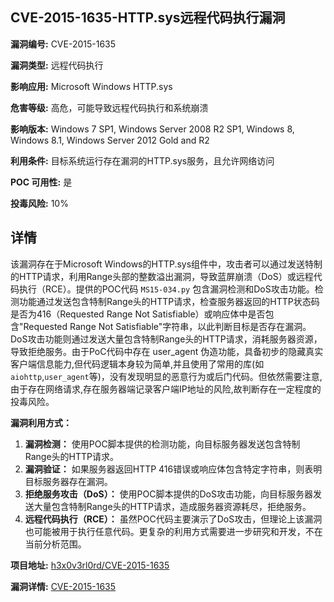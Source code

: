 ## CVE-2015-1635-HTTP.sys远程代码执行漏洞

**漏洞编号:** CVE-2015-1635

**漏洞类型:** 远程代码执行

**影响应用:** Microsoft Windows HTTP.sys

**危害等级:** 高危，可能导致远程代码执行和系统崩溃

**影响版本:** Windows 7 SP1, Windows Server 2008 R2 SP1, Windows 8, Windows 8.1, Windows Server 2012 Gold and R2

**利用条件:** 目标系统运行存在漏洞的HTTP.sys服务，且允许网络访问

**POC 可用性:** 是

**投毒风险:** 10%

## 详情

该漏洞存在于Microsoft Windows的HTTP.sys组件中，攻击者可以通过发送特制的HTTP请求，利用Range头部的整数溢出漏洞，导致蓝屏崩溃（DoS）或远程代码执行（RCE）。提供的POC代码 `MS15-034.py` 包含漏洞检测和DoS攻击功能。检测功能通过发送包含特制Range头的HTTP请求，检查服务器返回的HTTP状态码是否为416（Requested Range Not Satisfiable）或响应体中是否包含"Requested Range Not Satisfiable"字符串，以此判断目标是否存在漏洞。DoS攻击功能则通过发送大量包含特制Range头的HTTP请求，消耗服务器资源，导致拒绝服务。由于PoC代码中存在 user_agent 伪造功能，具备初步的隐藏真实客户端信息能力,但代码逻辑本身较为简单,并且使用了常用的库(如 `aiohttp`,`user_agent`等)，没有发现明显的恶意行为或后门代码。但依然需要注意,由于存在网络请求,存在服务器端记录客户端IP地址的风险,故判断存在一定程度的投毒风险。

**漏洞利用方式：**

1.  **漏洞检测：** 使用POC脚本提供的检测功能，向目标服务器发送包含特制Range头的HTTP请求。
2.  **漏洞验证：** 如果服务器返回HTTP 416错误或响应体包含特定字符串，则表明目标服务器存在漏洞。
3.  **拒绝服务攻击（DoS）：** 使用POC脚本提供的DoS攻击功能，向目标服务器发送大量包含特制Range头的HTTP请求，造成服务器资源耗尽，拒绝服务。
4.  **远程代码执行（RCE）：** 虽然POC代码主要演示了DoS攻击，但理论上该漏洞也可能被用于执行任意代码。更复杂的利用方式需要进一步研究和开发，不在当前分析范围。

**项目地址:** [h3x0v3rl0rd/CVE-2015-1635](https://github.com/h3x0v3rl0rd/CVE-2015-1635)

**漏洞详情:** [CVE-2015-1635](https://nvd.nist.gov/vuln/detail/CVE-2015-1635)